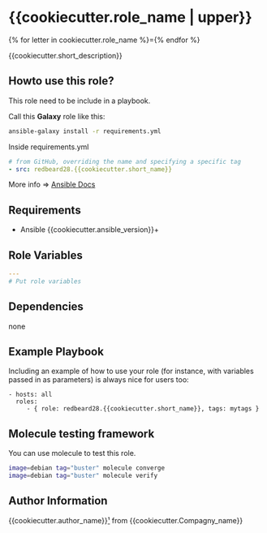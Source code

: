 # {{cookiecutter.role_name | upper}}
{% for letter in cookiecutter.role_name %}={% endfor %}

{{cookiecutter.short_description}}


## Howto use this role?
This role need to be include in a playbook. 

Call this **Galaxy** role  like this:

````bash
ansible-galaxy install -r requirements.yml 
````

Inside requirements.yml
````yaml
# from GitHub, overriding the name and specifying a specific tag
- src: redbeard28.{{cookiecutter.short_name}}
````

More info => [Ansible Docs](https://docs.ansible.com/ansible-container/roles/access.html)

## Requirements

 * Ansible {{cookiecutter.ansible_version}}+


Role Variables
--------------

```yaml
---
# Put role variables
```

Dependencies
------------

none

Example Playbook
----------------

Including an example of how to use your role (for instance, with variables passed in as parameters) is always nice for users too:

    - hosts: all
      roles:
         - { role: redbeard28.{{cookiecutter.short_name}}, tags: mytags }


Molecule testing framework
--------------------------

You can use molecule to test this role.
```bash
image=debian tag="buster" molecule converge 
image=debian tag="buster" molecule verify 
```

Author Information
------------------

{{cookiecutter.author_name}}[¹](mailto:{{cookiecutter.author_email}}) from {{cookiecutter.Compagny_name}}
